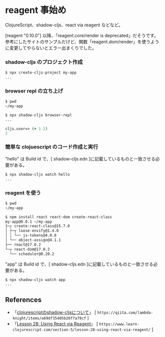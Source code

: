 # reagent 事始め

ClojureScript、shadow-cljs、react via reagent などなど。<br>

[reagent "0.10.0"] 以降、「reagent.core/render is deprecated」だそうです。<br>
参考にしたサイトのサンプルだけど、関数「reagent.dom/render」を使うように変更してやらないとエラー出まくりでした。<br>

### shadow-cljs のプロジェクト作成

```sh
$ npx create-cljs-project my-app
...
```

### browser repl の立ち上げ

```sh
$ pwd
~/my-app

$ npx shadow-cljs browser-repl
...
```

```clojure
cljs.user=> (+ 1 2)
3
```

### 簡単な clojuescript のコード作成と実行

"hello" は Build id で、[ shadow-cljs.edn ]に記載しているものと一致させる必要がある。

```sh
$ npx shadow-cljs watch hello
...
```

### reagent を使う

```sh
$ pwd
~/my-app

$ npm install react react-dom create-react-class
my-app@0.0.1 ~/my-app
├─┬ create-react-class@15.7.0 
│ ├─┬ loose-envify@1.4.0 
│ │ └── js-tokens@4.0.0 
│ └── object-assign@4.1.1 
├── react@17.0.2 
└─┬ react-dom@17.0.2 
  └── scheduler@0.20.2 
```


"app" は Build id で、[ shadow-cljs.edn ]に記載しているものと一致させる必要がある。

```sh
$ npx shadow-cljs watch app
...
```

## References

- 「[clojurescriptのshadow-cljsについて][1]」 [ `https://qiita.com/lambda-knight/items/a69df35405b26f7a79cf` ]<br>
- 「[Lesson 28: Using React via Reagent][2]」 [ `https://www.learn-clojurescript.com/section-5/lesson-28-using-react-via-reagent/` ]<br>

[1]: https://qiita.com/lambda-knight/items/a69df35405b26f7a79cf
[2]: https://www.learn-clojurescript.com/section-5/lesson-28-using-react-via-reagent/
